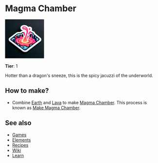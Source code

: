 # Magma Chamber

![](../images/item.magmachamber.png)

**Tier**: 1

Hotter than a dragon's sneeze, this is the spicy jacuzzi of the underworld.

## How to make?

* Combine [Earth](/wiki/elements/earth) and [Lava](/wiki/elements/lava) to make [Magma Chamber](/wiki/elements/magma-chamber). This process is known as [Make Magma Chamber](/wiki/recipes/make-magma-chamber).

## See also

* [Games](/wiki/games)
* [Elements](/wiki/elements)
* [Recipes](/wiki/recipes)
* [Wiki](/wiki/index)
* [Learn](/learn/index)
